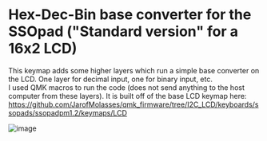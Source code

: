 # Hex-Dec-Bin base converter for the SSOpad ("Standard version" for a 16x2 LCD)

This keymap adds some higher layers which run a simple base converter on the LCD. One layer for decimal input, one for binary input, etc.\
I used QMK macros to run the code (does not send anything to the host computer from these layers). It is built off of the base LCD keymap here: https://github.com/JarofMolasses/qmk_firmware/tree/I2C_LCD/keyboards/ssopads/ssopadpm1.2/keymaps/LCD

![image](https://user-images.githubusercontent.com/33560291/85812099-9d080980-b714-11ea-8366-1add45b196e2.png)


